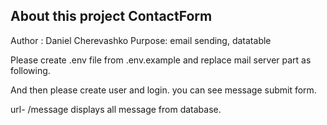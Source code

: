 ## About this project ContactForm

Author : Daniel Cherevashko
Purpose: email sending, datatable

Please create .env file from .env.example and replace mail server part as following.


And then please create user and login.
you can see message submit form.

url- /message  displays all message from database.
